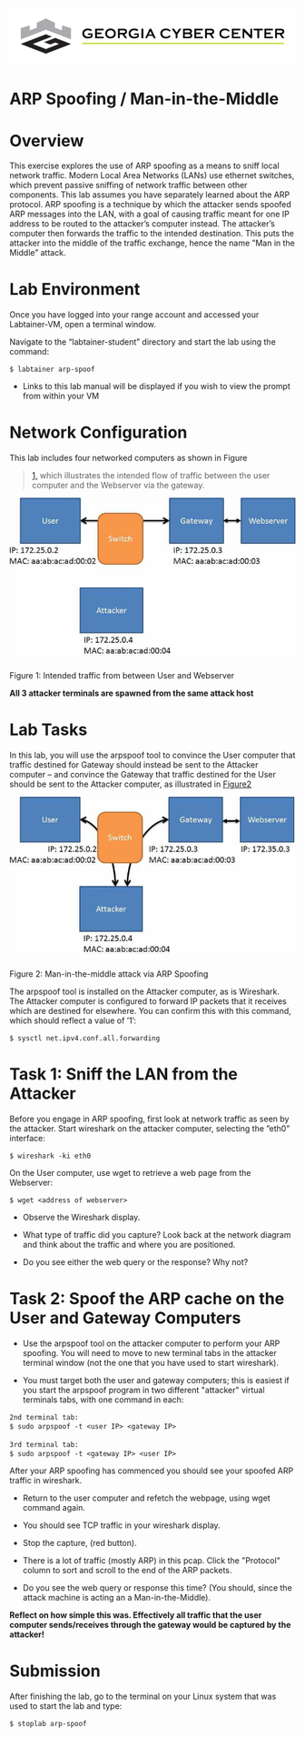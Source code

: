 ![](media/b80e0eacca6dad9d42b5dc3545946591.png)

ARP Spoofing / Man-in-the-Middle
=================================

Overview
========

This exercise explores the use of ARP spoofing as a means to sniff local network traffic. Modern Local Area Networks (LANs) use ethernet switches, which prevent passive sniffing of network traffic between other components. This lab assumes you have separately learned about the ARP protocol. ARP spoofing is a technique by which the attacker sends spoofed ARP messages into the LAN, with a goal of causing traffic meant for one IP address to be routed to the attacker’s computer instead. The attacker’s computer then forwards the traffic to the intended destination. This puts the attacker into the middle of the traffic exchange, hence the name ”Man in the Middle” attack.

Lab Environment
===============

Once you have logged into your range account and accessed your Labtainer-VM,
open a terminal window.

Navigate to the “labtainer-student” directory and start the lab using the
command:

~~~~~~~~~~~~~~~~~~~~~~~~~~~~~~~~~~~~~~~~~~~~~~~~~~~~~~~~~~~~~~~~~~~~~~~~~~~~~~~~
$ labtainer arp-spoof
~~~~~~~~~~~~~~~~~~~~~~~~~~~~~~~~~~~~~~~~~~~~~~~~~~~~~~~~~~~~~~~~~~~~~~~~~~~~~~~~

-   Links to this lab manual will be displayed if you wish to view the prompt
    from within your VM


Network Configuration
=====================

 This lab includes four networked computers as shown in Figure
>   [1,](#_bookmark0) which illustrates the intended flow of traffic between the user computer and the Webserver via the gateway.

![](media/531868e3dcb6df788fffbd2b105932c8.jpg)

Figure 1: Intended traffic from between User and Webserver

**All 3 attacker terminals are spawned from the same attack host**

Lab Tasks
=========

In this lab, you will use the arpspoof tool to convince the User computer that traffic destined for Gateway should instead be sent to the Attacker computer – and convince the Gateway that traffic destined for the User should be sent to the Attacker computer, as illustrated in
[Figure2](#_bookmark1)

![](media/b96f350b01df9d918613fad019d242b8.jpg)

Figure 2: Man-in-the-middle attack via ARP Spoofing

The arpspoof tool is installed on the Attacker computer, as is Wireshark. The Attacker computer is configured to forward IP packets that it receives which are destined for elsewhere. You can confirm this with this command, which should reflect a value of ’1’:
```
$ sysctl net.ipv4.conf.all.forwarding

```

Task 1: Sniff the LAN from the Attacker
=========

Before you engage in ARP spoofing, first look at network traffic as seen by the attacker. Start wireshark on the attacker computer, selecting the ”eth0”
interface:  

```
$ wireshark -ki eth0
```

On the User computer, use wget to retrieve a web page from the Webserver:
```
$ wget <address of webserver>
```

- Observe the Wireshark display. 

- What type of traffic did you capture? Look back at the network diagram and think about the traffic and where you are positioned.

- Do you see either the web query or the response? Why not?

Task 2: Spoof the ARP cache on the User and Gateway Computers
=========

- Use the arpspoof tool on the attacker computer to perform your ARP spoofing. You will need to move to new terminal tabs in the attacker terminal window (not the one that you have used to start wireshark).

- You must target both the user and gateway computers; this is easiest if you start the arpspoof program in two different "attacker" virtual terminals tabs, with one command in each:
```
2nd terminal tab:
$ sudo arpspoof -t <user IP> <gateway IP>

3rd terminal tab:
$ sudo arpspoof -t <gateway IP> <user IP>
```
After your ARP spoofing has commenced you should see your spoofed ARP traffic in wireshark. 

- Return to the user computer and refetch the webpage, using wget command again. 

- You should see TCP traffic in your wireshark display. 

- Stop the capture, (red button).

- There is a lot of traffic (mostly ARP) in this pcap.  Click the "Protocol" column to sort and scroll to the end of the ARP packets. 

- Do you see the web query or response this time?  (You should, since the attack machine is acting an a Man-in-the-Middle).

**Reflect on how simple this was. Effectively all traffic that the user computer sends/receives through the gateway would be captured by the attacker!**

Submission
==========

After finishing the lab, go to the terminal on your Linux system that was used to start the lab and type:
```
$ stoplab arp-spoof
```
